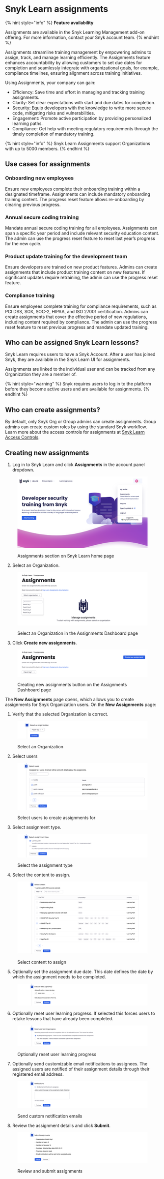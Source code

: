 # Snyk Learn assignments

{% hint style="info" %}
**Feature availability**

Assignments are available in the Snyk Learning Management add-on offering. For more information, contact your Snyk account team.
{% endhint %}

Assignments streamline training management by empowering admins to assign, track, and manage learning efficiently. The Assignments feature enhances accountability by allowing customers to set due dates for completion and seamlessly integrate with organizational goals, for example, compliance timelines, ensuring alignment across training initiatives.

Using Assignments, your company can gain:&#x20;

* Efficiency: Save time and effort in managing and tracking training assignments.&#x20;
* Clarity: Set clear expectations with start and due dates for completion.&#x20;
* Security: Equip developers with the knowledge to write more secure code, mitigating risks and vulnerabilities.&#x20;
* Engagement: Promote active participation by providing personalized learning paths.&#x20;
* Compliance: Get help with meeting regulatory requirements through the timely completion of mandatory training.

{% hint style="info" %}
Snyk Learn Assignments support Organizations with up to 5000 members.
{% endhint %}

## Use cases for assignments

### Onboarding new employees

Ensure new employees complete their onboarding training within a designated timeframe. Assignments can include mandatory onboarding training content. The progress reset feature allows re-onboarding by clearing previous progress.

### Annual secure coding training

Mandate annual secure coding training for all employees. Assignments can span a specific year period and include relevant security education content. The admin can use the progress reset feature to reset last year’s progress for the new cycle.

### Product update training for the development team

Ensure developers are trained on new product features. Admins can create assignments that include product training content on new features. If significant updates require retraining, the admin can use the progress reset feature.

### Compliance training

Ensure employees complete training for compliance requirements, such as PCI DSS, SOX, SOC-2, HIPAA, and ISO 27001 certification. Admins can create assignments that cover the effective period of new regulations, including content required by compliance. The admin can use the progress reset feature to reset previous progress and mandate updated training.

## Who can be assigned Snyk Learn lessons?

Snyk Learn requires users to have a Snyk Account. After a user has joined Snyk, they are available in the Snyk Learn UI for assignments.

Assignments are linked to the individual user and can be tracked from any Organization they are a member of.

{% hint style="warning" %}
Snyk requires users to log in to the platform before they become active users and are available for assignments.
{% endhint %}

## Who can create assignments?&#x20;

By default, only Snyk Org or Group admins can create assignments. Group admins can create custom roles by using the standard Snyk workflow. Learn more about the access controls for assignments at [Snyk Learn Access Controls](snyk-learn-access-controls.md).&#x20;

## Creating new assignments

1. Log in to Snyk Learn and click **Assignments** in the account panel dropdown.

<div align="left"><figure><img src="../../.gitbook/assets/image (251) (1).png" alt=""><figcaption><p>Assignments section on Snyk Learn home page</p></figcaption></figure></div>

2. Select an Organization.

<figure><img src="../../.gitbook/assets/image (348).png" alt=""><figcaption><p>Select an Organization in the Assignments Dashboard page</p></figcaption></figure>

3. Click **Create new assignments**.

<figure><img src="../../.gitbook/assets/image (349).png" alt=""><figcaption><p>Creating new assignments button on the Assignments Dashboard page</p></figcaption></figure>

The **New Assignments** page opens, which allows you to create assignments for Snyk Organization users. On the **New Assignments** page:

1. &#x20;Verify that the selected Organization is correct.

<figure><img src="../../.gitbook/assets/image (347).png" alt=""><figcaption><p>Select an Organization</p></figcaption></figure>

2. Select users

<figure><img src="../../.gitbook/assets/image (350).png" alt=""><figcaption><p>Select users to create assignments for</p></figcaption></figure>

3. Select assignment type.

<figure><img src="../../.gitbook/assets/image (351).png" alt=""><figcaption><p>Select the assignment type</p></figcaption></figure>

4. Select the content to assign.

<figure><img src="../../.gitbook/assets/image (356) (2).png" alt=""><figcaption><p>Select content to assign</p></figcaption></figure>

5. Optionally set the assignment due date. This date defines the date by which the assignment needs to be completed.

<figure><img src="../../.gitbook/assets/image (357).png" alt=""><figcaption></figcaption></figure>

6. Optionally reset user learning progress. If selected this forces users to retake lessons that have already been completed.

<figure><img src="../../.gitbook/assets/image (358).png" alt=""><figcaption><p>Optionally reset user learning progress</p></figcaption></figure>

7. Optionally send customizable email notifications to assignees. The assigned users are notified of their assignment details through their registered email address.

<figure><img src="../../.gitbook/assets/image (359).png" alt=""><figcaption><p>Send custom notification emails</p></figcaption></figure>

8. Review the assignment details and click **Submit**.&#x20;

<figure><img src="../../.gitbook/assets/image (360).png" alt=""><figcaption><p>Review and submit assignments</p></figcaption></figure>
